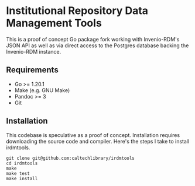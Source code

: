 
Institutional Repository Data Management Tools
==============================================

This is a proof of concept Go package fork working with Invenio-RDM's JSON API as well as via direct access to the Postgres database backing the Invenio-RDM instance.

Requirements
------------

- Go >= 1.20.1
- Make (e.g. GNU Make)
- Pandoc >= 3
- Git

Installation
------------

This codebase is speculative as a proof of concept. Installation requires
downloading the source code and compiler. Here's the steps I take to
install irdmtools.

~~~
git clone git@github.com:caltechlibrary/irdmtools
cd irdmtools
make
make test
make install
~~~


